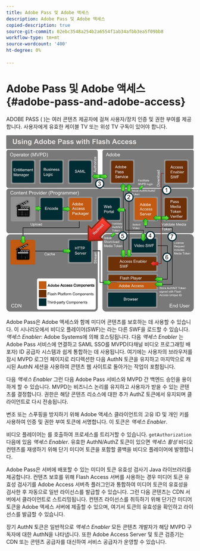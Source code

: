 ```yaml
---
title: Adobe Pass 및 Adobe 액세스
description: Adobe Pass 및 Adobe 액세스
copied-description: true
source-git-commit: 02ebc3548a254b2a6554f1ab34afbb3ea5f09bb8
workflow-type: tm+mt
source-wordcount: '400'
ht-degree: 0%

---
```


# Adobe Pass 및 Adobe 액세스 {#adobe-pass-and-adobe-access}

ADOBE PASS ( [](https://www.adobe.com/products/adobepass/))는 여러 콘텐츠 제공자에 걸쳐 사용자/장치 인증 및 권한 부여를 제공합니다. 사용자에게 유효한 케이블 TV 또는 위성 TV 구독이 있어야 합니다.

<!--<a id="fig_cln_bc2_44"></a>-->

![](assets/AdobePass_web.png)

Adobe Pass은 Adobe 액세스와 함께 미디어 콘텐츠를 보호하는 데 사용할 수 있습니다. 이 시나리오에서 비디오 플레이어(SWF)는 라는 다른 SWF을 로드할 수 있습니다. *액세스 Enabler*: Adobe Systems에 의해 호스팅됩니다. 다음 *액세스 Enabler* 는 Adobe Pass 서비스에 연결하고 SAML SSO를 MVPD(다채널 비디오 프로그래밍 배포자) ID 공급자 시스템과 쉽게 통합하는 데 사용됩니다. 여기에는 사용자의 브라우저를 잠시 MVPD 로그인 페이지로 리디렉션한 다음 AuthN 토큰을 유지하고 마지막으로 캐시된 AuthN 세션을 사용하여 콘텐츠 웹 사이트로 돌아가는 작업이 포함됩니다.

다음 *액세스 Enabler* 그런 다음 Adobe Pass 서비스와 MVPD 간 백엔드 승인을 용이하게 할 수 있습니다. MVPD는 비즈니스 논리를 유지하고 사용자가 받을 수 있는 콘텐츠를 결정합니다. 권한은 해당 콘텐츠 리소스에 대한 추가 AuthZ 토큰에서 유지되며 클라이언트로 다시 전송됩니다.

변조 또는 스푸핑을 방지하기 위해 Adobe 액세스 클라이언트의 고유 ID 및 개인 키를 사용하여 인증 및 권한 부여 토큰에 서명합니다. 이 토큰은 *액세스 Enabler*.

비디오 플레이어는 를 호출하여 프로세스를 트리거할 수 있습니다. `getAuthorization` 다음에 있음 *액세스 Enabler*. 유효한 AuthN/AuthZ 토큰이 있으면 *액세스 활성* 비디오 컨텐츠를 재생하기 위해 단기 미디어 토큰을 포함할 콜백을 비디오 플레이어에 발행합니다.

Adobe Pass은 서버에 배포할 수 있는 미디어 토큰 유효성 검사기 Java 라이브러리를 제공합니다. 컨텐츠 보호를 위해 Flash Access 서버를 사용하는 경우 미디어 토큰 유효성 검사기를 Adobe Access 서버측 플러그인과 통합하여 미디어 토큰의 유효성을 검사한 후 자동으로 일반 라이선스를 발급할 수 있습니다. 그런 다음 콘텐츠는 CDN 서버에서 클라이언트로 스트리밍됩니다. 컨텐츠 라이선스를 취득하기 위해 단기간 미디어 토큰을 Adobe 액세스 서버에 제출할 수 있으며, 여기서 토큰의 유효성을 확인하고 라이선스를 발급할 수 있습니다.

장기 AuthN 토큰은 일반적으로 *액세스 Enabler* 모든 콘텐츠 개발자가 해당 MVPD 구독자에 대한 AuthN을 나타냅니다. 또한 Adobe Access Server 및 토큰 검증기는 CDN 또는 콘텐츠 공급자를 대신하여 서비스 공급자가 운영할 수 있습니다.
